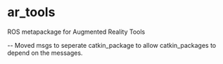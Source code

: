 ar_tools
========

ROS metapackage for Augmented Reality Tools

--
Moved msgs to seperate catkin_package to allow catkin_packages to depend on the messages.
